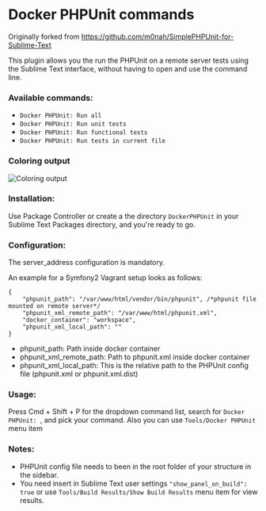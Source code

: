 Docker PHPUnit commands
=======================

Originally forked from https://github.com/m0nah/SimplePHPUnit-for-Sublime-Text


This plugin allows you the run the PHPUnit on a remote server tests using the Sublime Text interface, without having to open and use the command line.

### Available commands:

- `Docker PHPUnit: Run all`
- `Docker PHPUnit: Run unit tests`
- `Docker PHPUnit: Run functional tests`
- `Docker PHPUnit: Run tests in current file`

### Coloring output

![Coloring output](https://raw.github.com/m0nah/SimplePHPUnit-for-Sublime-Text/master/Screen%20Shot.png)

### Installation:
Use Package Controller or create a the directory `DockerPHPUnit` in your Sublime Text Packages directory, and you're ready to go.

### Configuration:

The server_address configuration is mandatory.

An example for a Symfony2 Vagrant setup looks as follows:

```
{
	"phpunit_path": "/var/www/html/vendor/bin/phpunit", /*phpunit file mounted on remote server*/
    "phpunit_xml_remote_path": "/var/www/html/phpunit.xml",
    "docker_container": "workspace",
    "phpunit_xml_local_path": ""
}
```
* phpunit_path: Path inside docker container
* phpunit_xml_remote_path: Path to phpunit.xml inside docker container
* phpunit_xml_local_path: This is the relative path to the PHPUnit config file (phpunit.xml or phpunit.xml.dist)


### Usage:
Press Cmd + Shift + P for the dropdown command list, search for `Docker PHPUnit: `, and pick your command. Also you can use `Tools/Docker PHPUnit` menu item

### Notes:
- PHPUnit config file needs to been in the root folder of your structure in the sidebar.
- You need insert in Sublime Text user settings `"show_panel_on_build": true` or use `Tools/Build Results/Show Build Results` menu item for view results.
